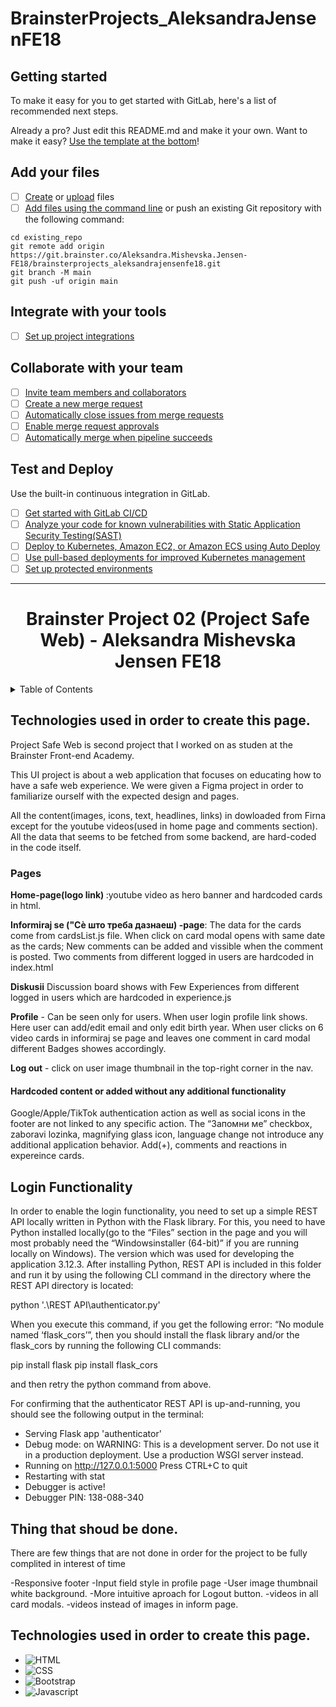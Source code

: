 # BrainsterProjects_AleksandraJensenFE18

## Getting started

To make it easy for you to get started with GitLab, here's a list of recommended next steps.

Already a pro? Just edit this README.md and make it your own. Want to make it easy? [Use the template at the bottom](#editing-this-readme)!

## Add your files

- [ ] [Create](https://docs.gitlab.com/ee/user/project/repository/web_editor.html#create-a-file) or [upload](https://docs.gitlab.com/ee/user/project/repository/web_editor.html#upload-a-file) files
- [ ] [Add files using the command line](https://docs.gitlab.com/ee/gitlab-basics/add-file.html#add-a-file-using-the-command-line) or push an existing Git repository with the following command:

```
cd existing_repo
git remote add origin https://git.brainster.co/Aleksandra.Mishevska.Jensen-FE18/brainsterprojects_aleksandrajensenfe18.git
git branch -M main
git push -uf origin main
```

## Integrate with your tools

- [ ] [Set up project integrations](https://git.brainster.co/Aleksandra.Mishevska.Jensen-FE18/brainsterprojects_aleksandrajensenfe18/-/settings/integrations)

## Collaborate with your team

- [ ] [Invite team members and collaborators](https://docs.gitlab.com/ee/user/project/members/)
- [ ] [Create a new merge request](https://docs.gitlab.com/ee/user/project/merge_requests/creating_merge_requests.html)
- [ ] [Automatically close issues from merge requests](https://docs.gitlab.com/ee/user/project/issues/managing_issues.html#closing-issues-automatically)
- [ ] [Enable merge request approvals](https://docs.gitlab.com/ee/user/project/merge_requests/approvals/)
- [ ] [Automatically merge when pipeline succeeds](https://docs.gitlab.com/ee/user/project/merge_requests/merge_when_pipeline_succeeds.html)

## Test and Deploy

Use the built-in continuous integration in GitLab.

- [ ] [Get started with GitLab CI/CD](https://docs.gitlab.com/ee/ci/quick_start/index.html)
- [ ] [Analyze your code for known vulnerabilities with Static Application Security Testing(SAST)](https://docs.gitlab.com/ee/user/application_security/sast/)
- [ ] [Deploy to Kubernetes, Amazon EC2, or Amazon ECS using Auto Deploy](https://docs.gitlab.com/ee/topics/autodevops/requirements.html)
- [ ] [Use pull-based deployments for improved Kubernetes management](https://docs.gitlab.com/ee/user/clusters/agent/)
- [ ] [Set up protected environments](https://docs.gitlab.com/ee/ci/environments/protected_environments.html)

---

<div align="center">
  <h1>Brainster Project 02 (Project Safe Web) - Aleksandra Mishevska Jensen FE18</h1>
</div>

<!-- TABLE OF CONTENTS -->
<details>  
  <summary>Table of Contents</summary>
  <ol>
  <li><a href="#description">Description</a></li>
    <li><a href="#build-with">Build with</a></li>
    <li><a href="#login-functionality">Login Functionality</a></li>
    <li><a href="#improvments">Improvments</a></li>   
  </ol>
</details>
<h2 id="description">Technologies used in order to create this page.</h2>
<p>Project Safe Web is second project that I worked on as studen at the Brainster Front-end Academy.<p>

<p>This UI project is about a web application that focuses on educating how to have a safe
web experience. We were given a Figma project in order to familiarize ourself with the expected design and pages.</p>

 <p>All the content(images, icons, text, headlines, links) in dowloaded from Firna except for the youtube videos(used in home page and comments section).  
 All the data that seems to be fetched from some backend, are hard-coded in the code itself.</p>

<h3>Pages</h3>

<b>Home-page(logo link) </b>:youtube video as hero banner and hardcoded cards in html.

<b>Informiraj se ("Сè што треба дазнаеш) -page</b>: The data for the cards come from cardsList.js file.
When click on card modal opens with same date as the cards;
New comments can be added and vissible when the comment is posted.
Two comments from different logged in users are hardcoded in index.html

<b>Diskusii</b> Discussion board shows with Few Experiences from different logged in users which are hardcoded in experience.js

<b>Profile</b> - Can be seen only for users. When user login profile link shows. Here user can add/edit email and only edit birth year.
When user clicks on 6 video cards in informiraj se page and leaves one comment in card modal different Badges showes accordingly.

<b>Log out</b> - click on user image thumbnail in the top-right corner in the nav.

<h4>Hardcoded content or added without any additional functionality</h4>
<p> Google/Apple/TikTok authentication action as well as social icons in the footer  are
not  linked to any specific action.
The “Запомни ме” checkbox, zaboravi lozinka, magnifying glass icon, language change  not introduce any additional application behavior.
Add(+), comments and reactions in expereince cards.

</p>
<h2 id="login-functionality">Login Functionality</h2>

In order to enable the login functionality, you need to set up a simple REST API locally
written in Python with the Flask library.
For this, you need to have Python installed locally(go to the “Files” section in the page and you will most probably need the “Windowsinstaller (64-bit)” if you are running locally on Windows). The version which was used for
developing the application 3.12.3. After installing Python, REST API is included in this folder and run it by using the following CLI command in the directory where the
REST API directory is located:

python '.\REST API\authenticator.py'

When you execute this command, if you get the following error:
“No module named ‘flask_cors’”, then you should install the flask library
and/or the flask_cors by running the following CLI commands:

pip install flask
pip install flask_cors

and then retry the python command from above.

For confirming that the authenticator REST API is
up-and-running, you should see the following output in the terminal:

- Serving Flask app 'authenticator'
- Debug mode: on
  WARNING: This is a development server. Do not use it in a production deployment. Use a production WSGI server instead.
- Running on http://127.0.0.1:5000
  Press CTRL+C to quit
- Restarting with stat
- Debugger is active!
- Debugger PIN: 138-088-340

<h2 id="improvments">Thing that shoud be done.</h2>
There are few things that are not done in order for the project to be fully complited in interest of time

-Responsive footer
-Input field style in profile page
-User image thumbnail white background.
-More intuitive aproach for Logout button.
-videos in all card modals.
-videos instead of images in inform page.

<h2 id="build-with">Technologies used in order to create this page.</h2>

- ![HTML](https://img.shields.io/badge/-HTML5-e34c26?logo=html5&logoColor=white)
- ![CSS](https://img.shields.io/badge/-CSS3-264de4?logo=css3&logoColor=white)
- ![Bootstrap](https://img.shields.io/badge/-Bootstrap-533B78?logo=bootstrap&logoColor=white)
- ![Javascript](https://img.shields.io/badge/-Javascript-EFD81D?logo=javascript&logoColor=white)
